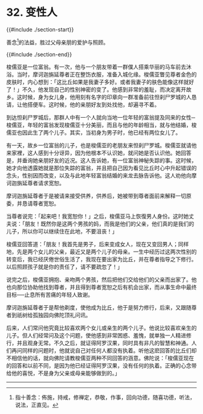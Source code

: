 # 32. 变性人
{{#include ./section-start}}

善念[^1]的法益，胜过父母亲朋的爱护与照顾。

{{#include ./section-end}}

梭儒亚是一位富翁。有一次，他与一个朋友带着一群僕人搭乘华丽的马车前去沐浴。当时，摩诃迦旃延尊者正在整饬衣服，准备入城化缘。梭儒亚瞥见尊者金色的皮肤时，内心想到：「这比丘如果是我妻子多好。或者我妻子的肤色能像这样就好了！」不久，他发现自己的性别神密的变了。他感到非常的羞耻，而决定离开故乡。这时候，身为女儿身，他用刻有名字的印章向一群准备前往怛刹尸罗城的人恳请，让他搭便车。这时候，他的亲朋好友到处找他，却遍寻不着。

到达怛刹尸罗城后，那群人中有一个人就向当地一位年轻的富翁提及同来的女性─梭儒亚，年轻的富翁发现梭儒亚十分美丽，而且与他的年龄相当，就与他结婚，梭儒亚也因此生了两个儿子。其实，当初身为男子时，他已经有两位女儿了。

有一天，故乡一位富翁的儿子，也是梭儒亚的老朋友来怛刹尸罗城。梭儒亚就请他来家裡，这人感到十分讶异，因为他根本不认识她，就问她是否认识他。她回答是，并垂询她亲朋好友的近况。这人告诉她，有一位富翁神秘失踪的事。这时候，她才向他透露她就是那位失踪的富翁，并且把自己因为看见比丘时心中升起错误的念头，性别因而改变，以及与此地年轻富翁结婚的来龙去脉告诉他。这人劝他向摩诃迦旃延尊者请求宽恕。

摩诃迦旃延尊者于是被请来接受供养，供养后，她被带到尊者面前来解释一切原委，并恳请尊者宽恕。

当尊者说完：「起来吧！我宽恕你！」之后，梭儒亚马上恢復男人身份。这时她丈夫说：「朋友！既然你是这两个男孩的妈，而我是他们的父亲，他们真的是我们的儿子，所以你可以继续住在此地，不要沮丧！」

梭儒亚回答道：「朋友！我首先是男子，后来变成女人，现在又变回男人；同样地，先是两个女儿的父亲，最近又是两个儿子的母亲。一生中经历过这两次性别的转变后，我已经厌倦世俗生活了，我现在要出家为比丘，并在尊者指导之下修行。以后照顾孩子就是你的责任了，请不要疏忽了！」

说完之后，梭儒亚拥抱、亲吻两个男孩，然后把他们交给他们的父亲而出家了。他也向那位协助他找到尊者，并且得到尊者宽恕之后有机会出家，而从事生命中最终目标──止息所有苦痛的年轻人致谢。

摩诃迦旃延尊者于是帮他剃度，使他成为比丘，他于是努力修行，后来，又跟随尊者到祇树给孤独园向佛陀顶礼问讯。

后来，人们常问他究竟比较喜欢两个女儿或亲生的两个儿子。他说比较喜欢亲生的儿子。但人们经常问及这个问题，使他感到非常困惑、羞愧，就单独一人精进修行，并且观身无常。不久之后，就证得阿罗汉果，同时具有非凡的智慧和神通。人们再问同样的问题时，他就说自己对任何人都没有执着。听他这麽回答的比丘们却不相信他的话，就向佛陀请教梭儒亚两种不同回答的涵意。佛陀说：「梭儒亚现在的回答和以前不同，是因为他已经证得阿罗汉果，没有任何的执着。正确的心念带给他的喜悦，不是身为父亲或母亲能够做到的。」


---



[^1]: 指十善念：佈施，持戒，修禅定，恭敬，作事，回向功德，随喜功德，听法，说法，正直见。

